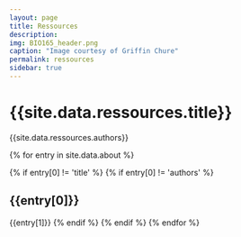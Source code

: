```yaml
---
layout: page
title: Ressources
description: 
img: BIO165_header.png 
caption: "Image courtesy of Griffin Chure"
permalink: ressources
sidebar: true
---
```


# {{site.data.ressources.title}}
{{site.data.ressources.authors}}

{% for entry in site.data.about %}

{% if entry[0] != 'title' %}
{% if entry[0] != 'authors' %}
## {{entry[0]}}
{{entry[1]}}
{% endif %}
{% endif %}
{% endfor %}